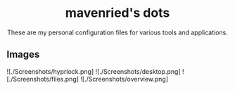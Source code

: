 
<h1 align="center"> mavenried's dots </h1>

<p align="center" >
  These are my personal configuration files for various tools and applications.
</p>

## Images

![./Screenshots/hyprlock.png]
![./Screenshots/desktop.png]
![./Screenshots/files.png]
![./Screenshots/overview.png]

